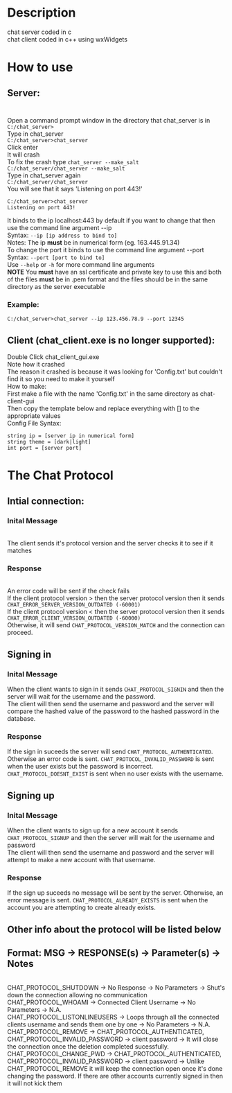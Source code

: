# Description
chat server coded in c
<br>chat client coded in c++ using wxWidgets
# How to use
## Server:<br></br>
Open a command prompt window in the directory that chat_server is in
`C:/chat_server>`
<br>Type in chat_server
<br>`C:/chat_server>chat_server`
<br>Click enter
<br>It will crash
<br>To fix the crash type `chat_server --make_salt`
<br>`C:/chat_server/chat_server --make_salt`
<br>Type in chat_server again
<br>`C:/chat_server/chat_server`
<br>You will see that it says 'Listening on port 443!'
```
C:/chat_server>chat_server
Listening on port 443!
```
It binds to the ip localhost:443 by default if you want to change that then use the command line argument --ip <br> Syntax: `--ip [ip address to bind to]`<br> Notes: The ip **must** be in numerical form (eg. 163.445.91.34)
<br>To change the port it binds to use the command line argument --port<br>Syntax: `--port [port to bind to]`
<br>Use `--help` or `-h` for more command line arguments
<br>**NOTE** You **must** have an ssl certificate and private key to use this and both of the files **must** be in .pem format and the files should be in the same directory as the server executable
### Example:
`C:/chat_server>chat_server --ip 123.456.78.9 --port 12345`
## Client (chat_client.exe is no longer supported):
Double Click chat_client_gui.exe
<br>Note how it crashed
<br>The reason it crashed is because it was looking for 'Config.txt' but couldn't find it so you need to make it yourself
<br>How to make:
<br>First make a file with the name 'Config.txt' in the same directory as chat-client-gui
<br>Then copy the template below and replace everything with [] to the appropriate values
<br>Config File Syntax:
```
string ip = [server ip in numerical form]
string theme = [dark|light]
int port = [server port]
```
# The Chat Protocol
## Intial connection:
### Inital Message
<br>The client sends it's protocol version and the server checks it to see if it matches
### Response
<br>An error code will be sent if the check fails
<br>If the client protocol version > then the server protocol version then it sends `CHAT_ERROR_SERVER_VERSION_OUTDATED (-60001)`
<br>If the client protocol version < then the server protocol version then it sends `CHAT_ERROR_CLIENT_VERSION_OUTDATED (-60000)`
<br>Otherwise, it will send `CHAT_PROTOCOL_VERSION_MATCH` and the connection can proceed.
## Signing in
### Inital Message
When the client wants to sign in it sends `CHAT_PROTOCOL_SIGNIN` and then the server will wait for the username and the password.
<br>The client will then send the username and password and the server will compare the hashed value of the password to the hashed password in the database.
### Response
If the sign in suceeds the server will send `CHAT_PROTOCOL_AUTHENTICATED`.
Otherwise an error code is sent.
`CHAT_PROTOCOL_INVALID_PASSWORD` is sent when the user exists but the password is incorrect.
`CHAT_PROTOCOL_DOESNT_EXIST` is sent when no user exists with the username.
## Signing up
### Inital Message
When the client wants to sign up for a new account it sends `CHAT_PROTOCOL_SIGNUP` and then the server will wait for the username and password
<br>The client will then send the username and password and the server will attempt to make a new account with that username.
### Response
If the sign up suceeds no message will be sent by the server.
Otherwise, an error message is sent.
`CHAT_PROTOCOL_ALREADY_EXISTS` is sent when the account you are attempting to create already exists.
## Other info about the protocol will be listed below
## Format: MSG -> RESPONSE(s) -> Parameter(s) -> Notes
<br>CHAT_PROTOCOL_SHUTDOWN        -> No Response -> No Parameters -> Shut's down the connection allowing no communication
<br>CHAT_PROTOCOL_WHOAMI          -> Connected Client Username -> No Parameters -> N.A.
<br>CHAT_PROTOCOL_LISTONLINEUSERS -> Loops through all the connected clients username and sends them one by one -> No Parameters -> N.A.
<br>CHAT_PROTOCOL_REMOVE          -> CHAT_PROTOCOL_AUTHENTICATED, CHAT_PROTOCOL_INVALID_PASSWORD -> client password -> It will close the connection once the deletion completed sucessfully.
<br>CHAT_PROTOCOL_CHANGE_PWD      -> CHAT_PROTOCOL_AUTHENTICATED, CHAT_PROTOCOL_INVALID_PASSWORD -> client password -> Unlike CHAT_PROTOCOL_REMOVE it will keep the connection open once it's done changing the password. If there are other accounts currently signed in then it will not kick them
